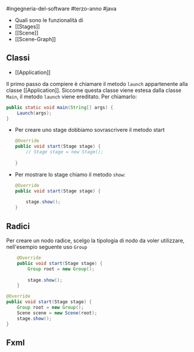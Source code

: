 #ingegneria-del-software #terzo-anno #java

- Quali sono le funzionalità di 
- [[Stages]]
- [[Scene]]
- [[Scene-Graph]]

## Classi

- [[Application]]

Il primo passo da compiere è chiamare il metodo `launch` appartenente alla classe [[Application]]. Siccome questa classe viene estesa dalla classe `Main`, il metodo `launch` viene ereditato. Per chiamarlo:

```java
public static void main(String[] args) {
	Launch(args);
}
```

- Per creare uno stage dobbiamo sovrascrivere il metodo start

	```java
	@Override
	public void start(Stage stage) {
		// Stage stage = new Stage();
		
	}
	```

- Per mostrare lo stage chiamo il metodo `show`:

	```java
	@Override
	public void start(Stage stage) {
		
		stage.show();
	}
	```

## Radici

Per creare un nodo radice, scelgo la tipologia di nodo da voler utilizzare, nell'esempio seguente uso `Group`

```java
	@Override
	public void start(Stage stage) {
		Group root = new Group();
		
		stage.show();
	}
```

```java
@Override
public void start(Stage stage) {
	Group root = new Group();
	Scene scene = new Scene(root);
	stage.show();
}

```

## Fxml